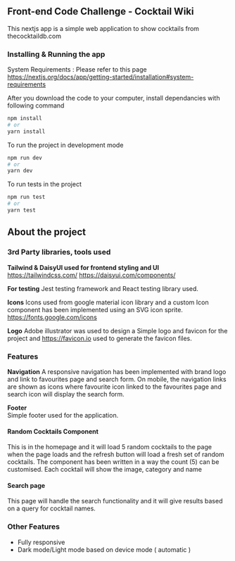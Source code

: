 ## Front-end Code Challenge - Cocktail Wiki

This nextjs app is a simple web application to show cocktails from thecocktaildb.com

### Installing & Running the app
System Requirements : Please refer to this page https://nextjs.org/docs/app/getting-started/installation#system-requirements 

After you download the code to your computer, install dependancies with following command
```bash
npm install
# or
yarn install
```  

To run the project in development mode   
```bash
npm run dev
# or
yarn dev
```  
To run tests in the project
```bash
npm run test
# or
yarn test
```    

## About the project

### 3rd Party libraries, tools used

**Tailwind & DaisyUI used for frontend styling and UI**
https://tailwindcss.com/
https://daisyui.com/components/

**For testing** 
Jest testing framework and React testing library used. 

**Icons**
Icons used from google material icon library and a custom Icon component has been implemented using an SVG icon sprite. 
https://fonts.google.com/icons

**Logo**
Adobe illustrator was used to design a Simple logo and favicon for the project and https://favicon.io used to generate the favicon files. 

### Features
**Navigation**
A responsive navigation has been implemented with brand logo and link to favourites page and search form. On mobile, the navigation links are shown as icons where favourite icon linked to the favourites page and search icon will display the search form. 

**Footer**   
Simple footer used for the application. 

#### Random Cocktails Component
This is in the homepage and it will load 5 random cocktails to the page when the page loads and the refresh button will load a fresh set of random cocktails. The component has been written in a way the count (5) can be customised. Each cocktail will show the image, category and name

#### Search page
This page will handle the search functionality and it will give results based on a query for cocktail names. 

### Other Features

 - Fully responsive
 - Dark mode/Light mode based on device mode ( automatic )